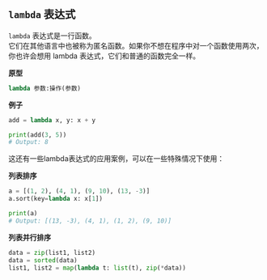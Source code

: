 
## ```lambda``` 表达式

`lambda` 表达式是一行函数。  
它们在其他语言中也被称为匿名函数。如果你不想在程序中对一个函数使用两次，你也许会想用 lambda 表达式，它们和普通的函数完全一样。

__原型__

```python
lambda 参数:操作(参数)
```

**例子**

```python
add = lambda x, y: x + y

print(add(3, 5))
# Output: 8
```

这还有一些lambda表达式的应用案例，可以在一些特殊情况下使用：

__列表排序__

```python
a = [(1, 2), (4, 1), (9, 10), (13, -3)]
a.sort(key=lambda x: x[1])

print(a)
# Output: [(13, -3), (4, 1), (1, 2), (9, 10)]
```

__列表并行排序__

```python
data = zip(list1, list2)
data = sorted(data)
list1, list2 = map(lambda t: list(t), zip(*data))
```
